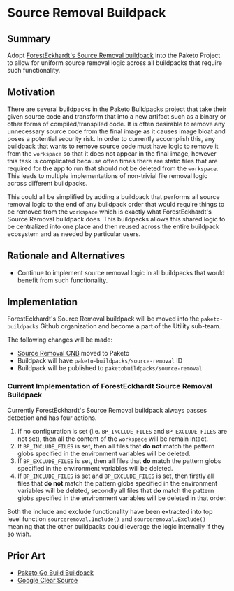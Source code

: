 # Source Removal Buildpack

## Summary

Adopt [ForestEckhardt's Source Removal buildpack](https://github.com/ForestEckhardt/source-removal)
into the Paketo Project to allow for uniform source removal logic across all
buildpacks that require such functionality.

## Motivation

There are several buildpacks in the Paketo Buildpacks project that take their
given source code and transform that into a new artifact such as a binary or
other forms of compiled/transpiled code. It is often desirable to remove any
unnecessary source code from the final image as it causes image bloat and poses
a potential security risk. In order to currently accomplish this, any buildpack
that wants to remove source code must have logic to remove it from the
`workspace` so that it does not appear in the final image, however this task is
complicated because often times there are static files that are required for
the app to run that should not be deleted from the `workspace`. This leads to
multiple implementations of non-trivial file removal logic across different
buildpacks.

This could all be simplified by adding a buildpack that performs all source
removal logic to the end of any buildpack order that would require things to be
removed from the `workspace` which is exactly what ForestEckhardt's Source
Removal buildpack does. This buildpacks allows this shared logic to be
centralized into one place and then reused across the entire buildpack
ecosystem and as needed by particular users.

## Rationale and Alternatives

- Continue to implement source removal logic in all buildpacks that would
  benefit from such functionality.

## Implementation
ForestEckhardt's Source Removal buildpack will be moved into the
`paketo-buildpacks` Github organization and become a part of the Utility
sub-team.

The following changes will be made:
- [Source Removal CNB](https://github.com/ForestEckhardt/source-removal) moved to Paketo
- Buildpack will have `paketo-buildpacks/source-removal` ID
- Buildpack will be published to `paketobuildpacks/source-removal`


### Current Implementation of ForestEckhardt Source Removal Buildpack
Currently ForestEckhardt's Source Removal buildpack always passes detection and
has four actions.

1. If no configuration is set (i.e. `BP_INCLUDE_FILES` and `BP_EXCLUDE_FILES`
   are not set), then all the content of the `workspace` will be remain intact.
2. If `BP_INCLUDE_FILES` is set, then all files that **do not** match the
   pattern globs specified in the environment variables will be deleted.
3. If `BP_EXCLUDE_FILES` is set, then all files that **do** match the pattern
   globs specified in the environment variables will be deleted.
4. If `BP_INCLUDE_FILES` is set and `BP_EXCLUDE_FILES` is set, then firstly all
   files that **do not** match the pattern globs specified in the environment
   variables will be deleted, secondly all files that **do** match the pattern
   globs specified in the environment variables will be deleted in that order.

Both the include and exclude functionality have been extracted into top level
function `sourceremoval.Include()` and `sourceremoval.Exclude()` meaning that
the other buildpacks could leverage the logic internally if they so wish.

## Prior Art

- [Paketo Go Build Buildpack](https://github.com/paketo-buildpacks/go-build/blob/main/source_deleter.go)
- [Google Clear Source](https://github.com/GoogleCloudPlatform/buildpacks/blob/main/pkg/clearsource/clearsource.go)
